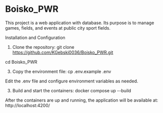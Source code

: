 # Boisko_PWR
This project is a web application with database. Its purpose is to manage games, fields, and events at public city sport fields.

Installation and Configuration

1. Clone the repository:
  git clone https://github.com/KGebski0036/Boisko_PWR.git

  cd Boisko_PWR

3. Copy the environment file:
  cp .env.example .env

Edit the .env file and configure environment variables as needed.

3. Build and start the containers:
  docker compose up --build

After the containers are up and running, the application will be available at: http://localhost:4200/
